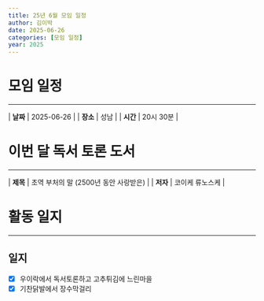 ```yaml
---
title: 25년 6월 모임 일정
author: 김이박
date: 2025-06-26
categories: [모임 일정]
year: 2025
---
```


# **모임 일정**
---

| **날짜** | 2025-06-26 |
| **장소** | 성남        |
| **시간** | 20시 30분   |


# **이번 달 독서 토론 도서**
---

| **제목** | 초역 부처의 말 (2500년 동안 사랑받은) |
| **저자** | 코이케 류노스케   |

# **활동 일지**
---
## **일지**
  - [x] 우이락에서 독서토론하고 고추튀김에 느린마을
  - [x] 기찬닭발에서 장수막걸리
